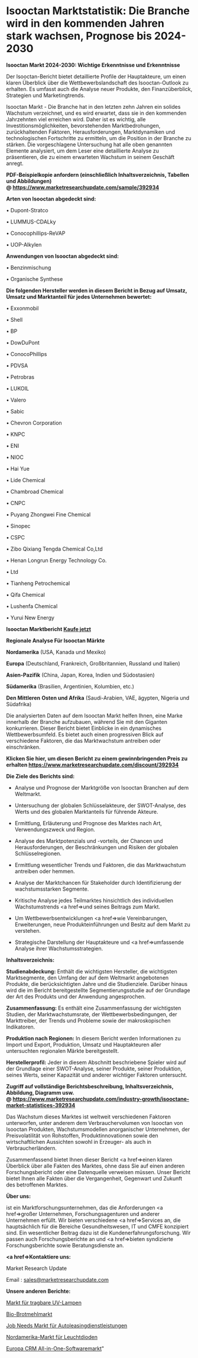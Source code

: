 # Isooctan Marktstatistik: Die Branche wird in den kommenden Jahren stark wachsen, Prognose bis 2024-2030

<strong>Isooctan Markt 2024-2030: Wichtige Erkenntnisse und Erkenntnisse</strong>

Der Isooctan-Bericht bietet detaillierte Profile der Hauptakteure, um einen klaren Überblick über die Wettbewerbslandschaft des Isooctan-Outlook zu erhalten. Es umfasst auch die Analyse neuer Produkte, den Finanzüberblick, Strategien und Marketingtrends.

Isooctan Markt - Die Branche hat in den letzten zehn Jahren ein solides Wachstum verzeichnet, und es wird erwartet, dass sie in den kommenden Jahrzehnten viel erreichen wird. Daher ist es wichtig, alle Investitionsmöglichkeiten, bevorstehenden Marktbedrohungen, zurückhaltenden Faktoren, Herausforderungen, Marktdynamiken und technologischen Fortschritte zu ermitteln, um die Position in der Branche zu stärken. Die vorgeschlagene Untersuchung hat alle oben genannten Elemente analysiert, um dem Leser eine detaillierte Analyse zu präsentieren, die zu einem erwarteten Wachstum in seinem Geschäft anregt.

<strong><b>PDF-Beispielkopie anfordern (einschließlich Inhaltsverzeichnis, Tabellen und Abbildungen) @ </b></strong><strong><a href=https://www.marketresearchupdate.com/sample/392934><strong>https://www.marketresearchupdate.com/sample/392934</u></a></strong></strong>

<strong>Arten von Isooctan abgedeckt sind:</strong>

• Dupont-Stratco

• LUMMUS-CDALky

• Conocophillips-ReVAP

• UOP-Alkylen

<strong>Anwendungen von Isooctan abgedeckt sind:</strong>

• Benzinmischung

• Organische Synthese

<strong>Die folgenden Hersteller werden in diesem Bericht in Bezug auf Umsatz, Umsatz und Marktanteil für jedes Unternehmen bewertet:</strong>

• Exxonmobil

• Shell

• BP

• DowDuPont

• ConocoPhillips

• PDVSA

• Petrobras

• LUKOIL

• Valero

• Sabic

• Chevron Corporation

• KNPC

• ENI

• NIOC

• Hai Yue

• Lide Chemical

• Chambroad Chemical

• CNPC

• Puyang Zhongwei Fine Chemical

• Sinopec

• CSPC

• Zibo Qixiang Tengda Chemical Co,Ltd

• Henan Longrun Energy Technology Co.

• Ltd

• Tianheng Petrochemical

• Qifa Chemical

• Lushenfa Chemical

• Yurui New Energy

<strong>Isooctan Marktbericht <a href=https://www.marketresearchupdate.com/buynow/392934>Kaufe jetzt</a></strong>

<strong>Regionale Analyse Für Isooctan Märkte</strong>

<strong>Nordamerika</strong> (USA, Kanada und Mexiko)

<strong>Europa</strong> (Deutschland, Frankreich, Großbritannien, Russland und Italien)

<strong>Asien-Pazifik</strong> (China, Japan, Korea, Indien und Südostasien)

<strong>Südamerika</strong> (Brasilien, Argentinien, Kolumbien, etc.)

<strong>Den Mittleren</strong> <strong>Osten und Afrika</strong> (Saudi-Arabien, VAE, ägypten, Nigeria und Südafrika)

Die analysierten Daten auf dem Isooctan Markt helfen Ihnen, eine Marke innerhalb der Branche aufzubauen, während Sie mit den Giganten konkurrieren. Dieser Bericht bietet Einblicke in ein dynamisches Wettbewerbsumfeld. Es bietet auch einen progressiven Blick auf verschiedene Faktoren, die das Marktwachstum antreiben oder einschränken.

<strong>Klicken Sie hier, um diesen Bericht zu einem gewinnbringenden Preis zu erhalten
</strong><strong><a href=https://www.marketresearchupdate.com/discount/392934>https://www.marketresearchupdate.com/discount/392934</b></u></strong></a>

<strong>Die Ziele des Berichts sind:</strong>

- Analyse und Prognose der Marktgröße von Isooctan Branchen auf dem Weltmarkt.

- Untersuchung der globalen Schlüsselakteure, der SWOT-Analyse, des Werts und des globalen Marktanteils für führende Akteure.

- Ermittlung, Erläuterung und Prognose des Marktes nach Art, Verwendungszweck und Region.

- Analyse des Marktpotenzials und -vorteils, der Chancen und Herausforderungen, der Beschränkungen und Risiken der globalen Schlüsselregionen.

- Ermittlung wesentlicher Trends und Faktoren, die das Marktwachstum antreiben oder hemmen.

- Analyse der Marktchancen für Stakeholder durch Identifizierung der wachstumsstarken Segmente.

- Kritische Analyse jedes Teilmarktes hinsichtlich des individuellen Wachstumstrends <a href=>und</a> seines Beitrags zum Markt.

- Um Wettbewerbsentwicklungen <a href=>wie</a> Vereinbarungen, Erweiterungen, neue Produkteinführungen und Besitz auf dem Markt zu verstehen.

- Strategische Darstellung der Hauptakteure und <a href=>umfas</a>sende Analyse ihrer Wachstumsstrategien.

<strong>Inhaltsverzeichnis:</strong>

<strong>Studienabdeckung:</strong> Enthält die wichtigsten Hersteller, die wichtigsten Marktsegmente, den Umfang der auf dem Weltmarkt angebotenen Produkte, die berücksichtigten Jahre und die Studienziele. Darüber hinaus wird die im Bericht bereitgestellte Segmentierungsstudie auf der Grundlage der Art des Produkts und der Anwendung angesprochen.

<strong>Zusammenfassung:</strong> Es enthält eine Zusammenfassung der wichtigsten Studien, der Marktwachstumsrate, der Wettbewerbsbedingungen, der Markttreiber, der Trends und Probleme sowie der makroskopischen Indikatoren.

<strong>Produktion nach Regionen:</strong> In diesem Bericht werden Informationen zu Import und Export, Produktion, Umsatz und Hauptakteuren aller untersuchten regionalen Märkte bereitgestellt.

<strong>Herstellerprofil:</strong> Jeder in diesem Abschnitt beschriebene Spieler wird auf der Grundlage einer SWOT-Analyse, seiner Produkte, seiner Produktion, seines Werts, seiner Kapazität und anderer wichtiger Faktoren untersucht.

<strong><b>Zugriff auf vollständige Berichtsbeschreibung, Inhaltsverzeichnis, Abbildung, Diagramm usw. @ </b></strong><strong><a href=https://www.marketresearchupdate.com/industry-growth/isooctane-market-statistices-392934>https://www.marketresearchupdate.com/industry-growth/isooctane-market-statistices-392934</a></strong>

Das Wachstum dieses Marktes ist weltweit verschiedenen Faktoren unterworfen, unter anderem dem Verbrauchervolumen von Isooctan von Isooctan Produkten, Wachstumsmodellen anorganischer Unternehmen, der Preisvolatilität von Rohstoffen, Produktinnovationen sowie den wirtschaftlichen Aussichten sowohl in Erzeuger- als auch in Verbraucherländern.

Zusammenfassend bietet Ihnen dieser Bericht <a href=>einen</a> klaren Überblick über alle Fakten des Marktes, ohne dass Sie auf einen anderen Forschungsbericht oder eine Datenquelle verweisen müssen. Unser Bericht bietet Ihnen alle Fakten über die Vergangenheit, Gegenwart und Zukunft des betroffenen Marktes.

<strong>Über uns:</strong>

 ist ein Marktforschungsunternehmen, das die Anforderungen <a href=>großer</a> Unternehmen, Forschungsagenturen und anderer Unternehmen erfüllt. Wir bieten verschiedene <a href=>Services</a> an, die hauptsächlich für die Bereiche Gesundheitswesen, IT und CMFE konzipiert sind. Ein wesentlicher Beitrag dazu ist die Kundenerfahrungsforschung. Wir passen auch Forschungsberichte an und <a href=>bieten</a> syndizierte Forschungsberichte sowie Beratungsdienste an.

<strong><a href=>Kontaktiere uns:</a></strong>

Market Research Update

Email : sales@marketresearchupdate.com

<strong>Unsere anderen Berichte:</strong>

<a href=https://www.linkedin.com/pulse/handheld-uv-lamp-market-size-growth-set-surge>Markt für tragbare UV-Lampen</a>

<a href=https://www.linkedin.com/pulse/organic-bread-flour-market-analysis-segment>Bio-Brotmehlmarkt</a>

<a href=https://www.linkedin.com/pulse/job-needs-car-leasing-services-market-outlooks>Job Needs Markt für Autoleasingdienstleistungen</a>

<a href=https://www.linkedin.com/pulse/north-america-light-emitting-diodes-market-overview-demand>Nordamerika-Markt für Leuchtdioden</a>

<a href=https://www.linkedin.com/pulse/europe-crm-all-in-one-software-market-2023-data-zzvrf/>Europa CRM All-in-One-Softwaremarkt</a>"
